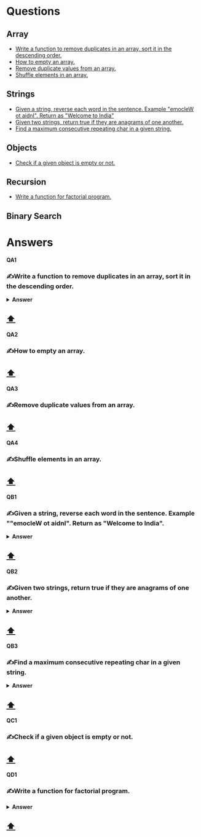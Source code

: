 # Questions
## Array
- [Write a function to remove duplicates in an array, sort it in the descending order.](#QA1)
- [How to empty an array.](#QA2)
- [Remove duplicate values from an array.](#QA3)
- [Shuffle elements in an array.](#QA4)

## Strings
- [Given a string, reverse each word in the sentence. Example "emocleW ot aidnI". Return as "Welcome to India"](#QB1)
- [Given two strings, return true if they are anagrams of one another.](#QB2)
- [Find a maximum consecutive repeating char in a given string.](#QB3)

## Objects
- [Check if a given object is empty or not.](#QC1)

## Recursion
- [Write a function for factorial program.](#QD1)

## Binary Search

# Answers
#### QA1 
### ✍Write a function to remove duplicates in an array, sort it in the descending order.
<details><summary><b>Answer</b></summary>

```js
const arr = [5, 2, 7, 5, 8, 4, 7, 2];
let output = [];
for (i = 0; i < arr.length; i++) {
   if(output.indexOf(arr[i]) == -1) {
       output.push(arr[i]);
   }
}
console.log(output.sort((a, b) => { return b-a }));
```
</details>

**[⬆](#Questions)**
---
#### QA2
### ✍How to empty an array.

**[⬆](#Questions)**
---
#### QA3
### ✍Remove duplicate values from an array.

**[⬆](#Questions)**
---
#### QA4
### ✍Shuffle elements in an array.

**[⬆](#Questions)**
---
#### QB1
### ✍Given a string, reverse each word in the sentence. Example ""emocleW ot aidnI". Return as "Welcome to India".
<details><summary><b>Answer</b></summary>

```js
let str = "emocleW ot aidnI";

let arr = str.split(' ');

let result = arr.map((item) => {
	return item.split('').reverse().join('');
});

console.log(result.join(' ')); // "Welcome to India"
```
</details>

**[⬆](#Questions)**
---
#### QB2
### ✍Given two strings, return true if they are anagrams of one another. 
<details><summary><b>Answer</b></summary>

```js
let strA = "monk";
let strB = "kmon";

function checkString(str) {
	return str.replace(/[^\w]/g).toLowerCase().split('').sort().join();
}

function isAnagram(strA, strB) {
	return checkString(strA) === checkString(strB);
}

console.log(isAnagram(strA, strB)); // true
```
</details>

**[⬆](#Questions)**
---
#### QB3
### ✍Find a maximum consecutive repeating char in a given string.
<details><summary><b>Answer</b></summary>

```js
/* Find occurance of each letter */
let str = "emocleW ot aidnI";

let replacedStr = str.replaceAll(' ', '');

// Method 1 - Using for loop
/* const resultObj = {};
let char, count;

for(let i = 0; i < replacedStr.length; i++) {
  char = replacedStr.charAt(i);

  resultObj[char] = count ? count + 1 : 1; 
} */

// Method 2 - Using reduce()
let result = [...replacedStr].reduce((total, curr) => {
	total[curr] = total[curr] ? total[curr] + 1 : 1;
    return total;
}, {});

console.log(result);
// {
//   a: 1,
//   c: 1,
//   d: 1,
//   e: 2,
//   i: 1,
//   I: 1,
//   l: 1,
//   m: 1,
//   n: 1,
//   o: 2,
//   t: 1,
//   W: 1
// }
```
</details>

**[⬆](#Questions)**
---
#### QC1
### ✍Check if a given object is empty or not.

**[⬆](#Questions)**
---
#### QD1
### ✍Write a function for factorial program.
<details><summary><b>Answer</b></summary>

```js
let factorial = function(n) {
    if(n <= 0) {
        return 1;
    } else {
        return n * factorial(n-1);
    }
}
var result = factorial(6);
console.log(result);
```
</details>

**[⬆](#Questions)**
---
